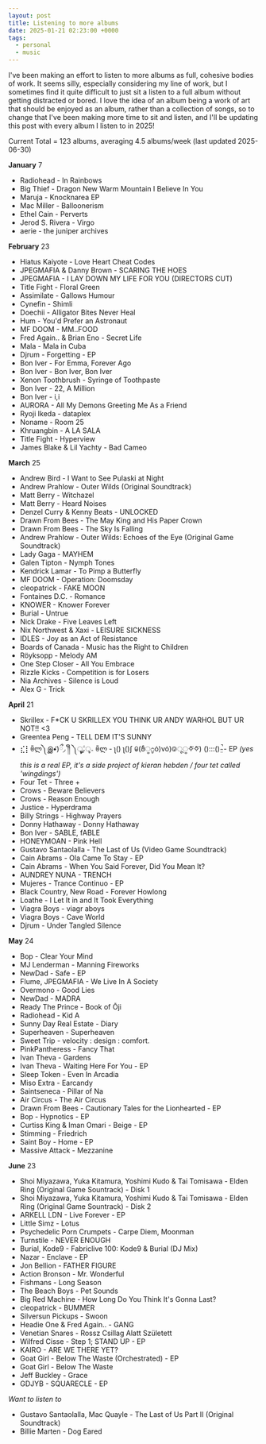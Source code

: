 ```yaml
---
layout: post
title: Listening to more albums
date: 2025-01-21 02:23:00 +0000
tags: 
  - personal
  - music
---
```


I've been making an effort to listen to more albums as full, cohesive bodies of work. It seems silly, especially considering my line of work, but I sometimes find it quite difficult to just sit a listen to a full album without getting distracted or bored. I love the idea of an album being a work of art that should be enjoyed as an album, rather than a collection of songs, so to change that I've been making more time to sit and listen, and I'll be updating this post with every album I listen to in 2025!

Current Total = 123 albums, averaging 4.5 albums/week (last updated 2025-06-30)


**January** 7
- Radiohead - In Rainbows
- Big Thief - Dragon New Warm Mountain I Believe In You
- Maruja - Knocknarea EP
- Mac Miller - Balloonerism
- Ethel Cain - Perverts
- Jerod S. Rivera - Virgo
- aerie - the juniper archives

**February** 23
- Hiatus Kaiyote - Love Heart Cheat Codes
- JPEGMAFIA & Danny Brown - SCARING THE HOES
- JPEGMAFIA - I LAY DOWN MY LIFE FOR YOU (DIRECTORS CUT)
- Title Fight - Floral Green
- Assimilate - Gallows Humour
- Cynefin - Shimli
- Doechii - Alligator Bites Never Heal
- Hum - You'd Prefer an Astronaut
- MF DOOM - MM..FOOD 
- Fred Again.. & Brian Eno - Secret Life
- Mala - Mala in Cuba
- Djrum - Forgetting - EP
- Bon Iver - For Emma, Forever Ago
- Bon Iver - Bon Iver, Bon Iver
- Xenon Toothbrush - Syringe of Toothpaste
- Bon Iver - 22, A Million
- Bon Iver - i,i 
- AURORA - All My Demons Greeting Me As a Friend
- Ryoji Ikeda - dataplex
- Noname - Room 25
- Khruangbin - A LA SALA
- Title Fight - Hyperview
- James Blake & Lil Yachty - Bad Cameo

**March** 25
- Andrew Bird - I Want to See Pulaski at Night
- Andrew Prahlow - Outer Wilds (Original Soundtrack)
- Matt Berry - Witchazel
- Matt Berry - Heard Noises
- Denzel Curry & Kenny Beats - UNLOCKED
- Drawn From Bees - The May King and His Paper Crown
- Drawn From Bees - The Sky Is Falling 
- Andrew Prahlow - Outer Wilds: Echoes of the Eye (Original Game Soundtrack)
- Lady Gaga - MAYHEM
- Galen Tipton - Nymph Tones
- Kendrick Lamar - To Pimp a Butterfly
- MF DOOM - Operation: Doomsday
- cleopatrick - FAKE MOON
- Fontaines D.C. - Romance
- KNOWER - Knower Forever
- Burial - Untrue
- Nick Drake - Five Leaves Left
- Nix Northwest & Xaxi - LEISURE SICKNESS
- IDLES - Joy as an Act of Resistance
- Boards of Canada - Music has the Right to Children
- Röyksopp - Melody AM
- One Step Closer - All You Embrace
- Rizzle Kicks - Competition is for Losers
- Nia Archives - Silence is Loud
- Alex G - Trick

**April** 21
- Skrillex - F*CK U SKRILLEX YOU THINK UR ANDY WARHOL BUT UR NOT!! <3
- Greentea Peng - TELL DEM IT'S SUNNY
- ⣎⡇ꉺლ༽இ•̛)ྀ◞ ༎ຶ ༽ৣৢ؞ৢ؞ؖ ꉺლ - ʅ() ʅ()ʃ ꐑ(ఠీੂ೧ູȯ)vȯ)࿃ूੂ✧⃛✧⃛) ():::() ̴̤̚ - EP *(yes this is a real EP, it's a side project of kieran hebden / four tet called 'wingdings')*
- Four Tet - Three +
- Crows - Beware Believers
- Crows - Reason Enough
- Justice - Hyperdrama
- Billy Strings - Highway Prayers
- Donny Hathaway - Donny Hathaway
- Bon Iver - SABLE, fABLE
- HONEYMOAN - Pink Hell
- Gustavo Santaolalla - The Last of Us (Video Game Soundtrack)
- Cain Abrams - Ola Came To Stay - EP
- Cain Abrams - When You Said Forever, Did You Mean It?
- AUNDREY NUNA - TRENCH
- Mujeres - Trance Continuo - EP
- Black Country, New Road - Forever Howlong
- Loathe - I Let It in and It Took Everything
- Viagra Boys - viagr aboys
- Viagra Boys - Cave World
- Djrum - Under Tangled Silence

**May** 24
- Bop - Clear Your Mind
- MJ Lenderman - Manning Fireworks
- NewDad - Safe - EP
- Flume, JPEGMAFIA - We Live In A Society
- Overmono - Good Lies
- NewDad - MADRA
- Ready The Prince - Book of Ōji
- Radiohead - Kid A
- Sunny Day Real Estate - Diary
- Superheaven - Superheaven
- Sweet Trip - velocity : design : comfort.
- PinkPantheress - Fancy That
- Ivan Theva - Gardens
- Ivan Theva - Waiting Here For You - EP
- Sleep Token - Even In Arcadia 
- Miso Extra - Earcandy
- Saintseneca - Pillar of Na
- Air Circus - The Air Circus
- Drawn From Bees - Cautionary Tales for the Lionhearted - EP
- Bop - Hypnotics - EP
- Curtiss King & Iman Omari - Beige - EP
- Stimming - Friedrich
- Saint Boy - Home - EP
- Massive Attack - Mezzanine

**June** 23
- Shoi Miyazawa, Yuka Kitamura, Yoshimi Kudo & Tai Tomisawa - Elden Ring (Original Game Sountrack) - Disk 1
- Shoi Miyazawa, Yuka Kitamura, Yoshimi Kudo & Tai Tomisawa - Elden Ring (Original Game Sountrack) - Disk 2
- ARKELL LDN - Live Forever - EP
- Little Simz - Lotus
- Psychedelic Porn Crumpets - Carpe Diem, Moonman
- Turnstile - NEVER ENOUGH
- Burial, Kode9 - Fabriclive 100: Kode9 & Burial (DJ Mix)
- Nazar - Enclave - EP
- Jon Bellion - FATHER FIGURE
- Action Bronson - Mr. Wonderful
- Fishmans - Long Season
- The Beach Boys - Pet Sounds
- Big Red Machine - How Long Do You Think It's Gonna Last?
- cleopatrick - BUMMER
- Silversun Pickups - Swoon
- Headie One & Fred Again.. - GANG
- Venetian Snares - Rossz Csillag Alatt Született
- Wilfred Cisse - Step 1; STAND UP - EP
- KAIRO - ARE WE THERE YET?
- Goat Girl - Below The Waste (Orchestrated) - EP
- Goat Girl - Below The Waste
- Jeff Buckley - Grace
- GDJYB - SQUARECLE - EP

*Want to listen to*
- Gustavo Santaolalla, Mac Quayle - The Last of Us Part II (Original Soundtrack)
- Billie Marten - Dog Eared
